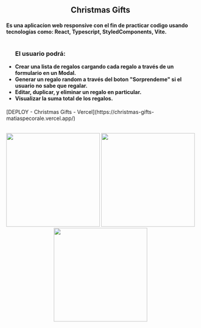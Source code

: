 &nbsp;
<h2 align="center">Christmas Gifts</h2>

<h4>Es una aplicacion web responsive con el fin de practicar codigo usando tecnologías como: React, Typescript, StyledComponents, Vite.
<br />

<br />
<ul>
  <h3>El usuario podrá: </h3>

<li>Crear una lista de regalos cargando cada regalo a través de un formulario en un Modal.</li>
<li>Generar un regalo random a través del boton "Sorprendeme" si el usuario no sabe que regalar.</li>
<li>Editar, duplicar, y eliminar un regalo en particular. </li>
<li>Visualizar la suma total de los regalos.</li>

</ul>

 </h4>
[DEPLOY - Christmas Gifts - Vercel](https://christmas-gifts-matiaspecorale.vercel.app/)
<br />

<br />
<p align="center">
  <a><img width="250px" src="https://i.imgur.com/LlNy67h.png"></a>
  <a><img width="250px" src="https://i.imgur.com/dHvcT78.png"/></a>
<a><img width="250px" src="https://i.imgur.com/qcYXT0i.png"/></a>
</p>

&nbsp;
